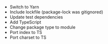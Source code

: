 - Switch to Yarn
- Include lockfile (package-lock was gitignored)
- Update test dependencies
- Add TypeScript
- Change package type to module
- Port index to TS
- Port charset to TS
